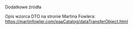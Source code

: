 Dodatkowe źródła

Opis wzorca DTO na stronie Martina Fowlera: https://martinfowler.com/eaaCatalog/dataTransferObject.html
